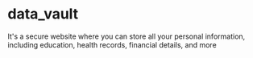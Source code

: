 # data_vault
It's a secure website where you can store all your personal information, including education, health records, financial details, and more
